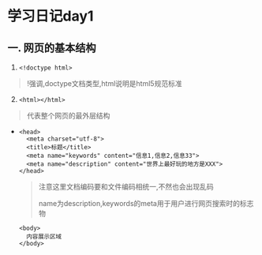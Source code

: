 # 学习日记day1

## 一.	网页的基本结构

1.  `<!doctype html>`

> !强调,doctype文档类型,html说明是html5规范标准

2. `<html></html>`

> 代表整个网页的最外层结构

+ ```
  <head>
    <meta charset="utf-8">
    <title>标题</title>
    <meta name="keywords" content="信息1,信息2,信息33">
    <meta name="description" content="世界上最好玩的地方是XXX">
  </head>
  ```

  > 注意这里文档编码要和文件编码相统一,不然也会出现乱码
  >
  > name为description,keywords的meta用于用户进行网页搜索时的标志物

  ```
  <body>
    内容展示区域
  </body>
  ```

  

  

  

  

  

